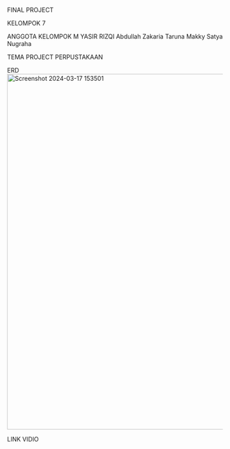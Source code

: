 FINAL PROJECT

KELOMPOK 7

ANGGOTA KELOMPOK
M YASIR RIZQI
Abdullah Zakaria
Taruna Makky Satya Nugraha

TEMA PROJECT
PERPUSTAKAAN

ERD
<img width="830" alt="Screenshot 2024-03-17 153501" src="https://github.com/landmeint/library-app/assets/161329119/53e895e1-c55b-44ea-a38d-abad713b0bfb">

LINK VIDIO
